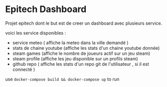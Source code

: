 # Epitech Dashboard

Projet epitech dont le but est de creer un dashboard avec plusieurs service.

voici les service disponibles :
- service meteo ( affiche la meteo dans la ville demandé )
- stats de chaine youtube (affiche les stats d'un chaine youtube donnée)
- steam games (affiche le nombre de joueurs actif sur un jeu steam)
- steam profile  (affiche les jeu disponible sur un profils steam)
- github repo ( affiche les stats d'un repo git de l'utilisateur , si il est connecté )

use `docker-compose build && docker-compose up`
to run